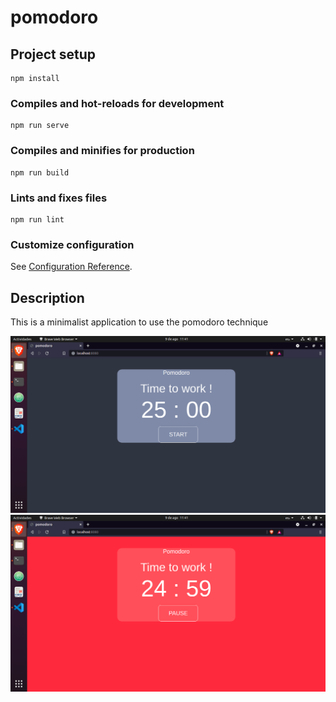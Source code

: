 # pomodoro

## Project setup
```
npm install
```

### Compiles and hot-reloads for development
```
npm run serve
```

### Compiles and minifies for production
```
npm run build
```

### Lints and fixes files
```
npm run lint
```

### Customize configuration
See [Configuration Reference](https://cli.vuejs.org/config/).


## Description

This is a minimalist application to use the pomodoro technique

![plot](./src/assets/pomodoro-1.png)
![plot](./src/assets/pomodoro-2.png)